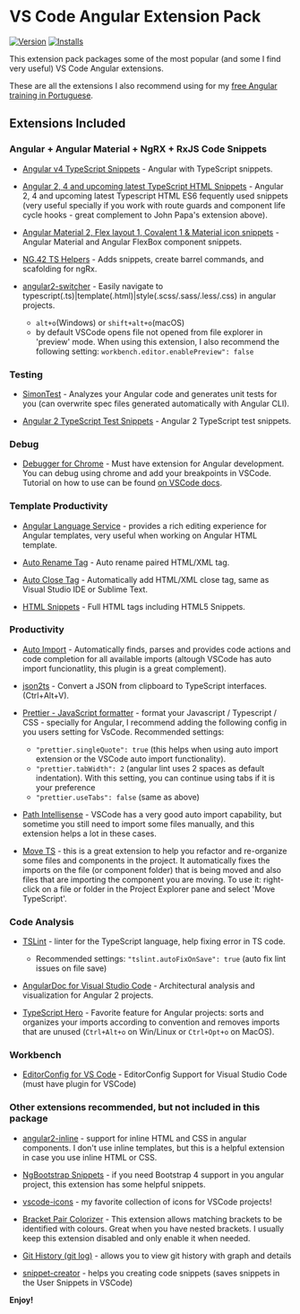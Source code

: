 # VS Code Angular Extension Pack

[![Version](https://vsmarketplacebadge.apphb.com/version/loiane.angular-extension-pack.svg)](https://marketplace.visualstudio.com/items?itemName=loiane.angular-extension-pack)
[![Installs](https://vsmarketplacebadge.apphb.com/installs/loiane.angular-extension-pack.svg)](https://marketplace.visualstudio.com/items?itemName=loiane.angular-extension-pack)

This extension pack packages some of the most popular (and some I find very useful) VS Code Angular extensions.

These are all the extensions I also recommend using for my [free Angular training in Portuguese](http://loiane.training/).

## Extensions Included

### Angular + Angular Material + NgRX + RxJS Code Snippets

* [Angular v4 TypeScript Snippets](https://marketplace.visualstudio.com/items?itemName=johnpapa.Angular2) - Angular with TypeScript snippets.

* [Angular 2, 4 and upcoming latest TypeScript HTML Snippets](https://marketplace.visualstudio.com/items?itemName=UVBrain.Angular2) - Angular 2, 4 and upcoming latest Typescript HTML ES6 fequently used snippets (very useful specially if you work with route guards and component life cycle hooks - great complement to John Papa's extension above).

* [Angular Material 2, Flex layout 1, Covalent 1 & Material icon snippets](https://marketplace.visualstudio.com/items?itemName=1tontech.angular-material) - Angular Material and Angular FlexBox component snippets.

* [NG.42 TS Helpers](https://marketplace.visualstudio.com/items?itemName=NG-42.ng-fortytwo-vscode-extension) - Adds snippets, create barrel commands, and scafolding for ngRx.

* [angular2-switcher](https://marketplace.visualstudio.com/items?itemName=infinity1207.angular2-switcher) - Easily navigate to typescript(.ts)|template(.html)|style(.scss/.sass/.less/.css) in angular projects.
  - `alt+o`(Windows) or `shift+alt+o`(macOS)
  - by default VSCode opens file not opened from file explorer in 'preview' mode. When using this extension, I also recommend the following setting: `workbench.editor.enablePreview": false`

### Testing

* [SimonTest](https://marketplace.visualstudio.com/items?itemName=SimonTest.simontest) - Analyzes your Angular code and generates unit tests for you (can overwrite spec files generated automatically with Angular CLI).

* [Angular 2 TypeScript Test Snippets](https://marketplace.visualstudio.com/items?itemName=MarinhoBrandao.Angular2Tests) - Angular 2 TypeScript test snippets.

### Debug

* [Debugger for Chrome](https://marketplace.visualstudio.com/items?itemName=msjsdiag.debugger-for-chrome) - Must have extension for Angular development. You can debug using chrome and add your breakpoints in VSCode. Tutorial on how to use can be found [on VSCode docs](https://code.visualstudio.com/docs/nodejs/angular-tutorial).

### Template Productivity

* [Angular Language Service](https://marketplace.visualstudio.com/items?itemName=Angular.ng-template) - provides a rich editing experience for Angular templates, very useful when working on Angular HTML template.

* [Auto Rename Tag](https://marketplace.visualstudio.com/items?itemName=formulahendry.auto-rename-tag) - Auto rename paired HTML/XML tag.

* [Auto Close Tag](https://marketplace.visualstudio.com/items?itemName=formulahendry.auto-close-tag) - Automatically add HTML/XML close tag, same as Visual Studio IDE or Sublime Text.

* [HTML Snippets](https://marketplace.visualstudio.com/items?itemName=abusaidm.html-snippets) - Full HTML tags including HTML5 Snippets.

### Productivity

* [Auto Import](https://marketplace.visualstudio.com/items?itemName=steoates.autoimport) - Automatically finds, parses and provides code actions and code completion for all available imports (altough VSCode has auto import funcionatlity, this plugin is a great complement).

* [json2ts](https://marketplace.visualstudio.com/items?itemName=GregorBiswanger.json2ts) - Convert a JSON from clipboard to TypeScript interfaces. (Ctrl+Alt+V).

* [Prettier - JavaScript formatter](https://marketplace.visualstudio.com/items?itemName=esbenp.prettier-vscode) - format your Javascript / Typescript / CSS - specially for Angular, I recommend adding the following config in you users setting for VsCode. Recommended settings:
  - `"prettier.singleQuote": true` (this helps when using auto import extension or the VSCode auto import functionality).
  - `"prettier.tabWidth": 2` (angular lint uses 2 spaces as default indentation). With this setting, you can continue using tabs if it is your preference
  - `"prettier.useTabs": false` (same as above)
 
 * [Path Intellisense](https://marketplace.visualstudio.com/items?itemName=christian-kohler.path-intellisense) - VSCode has a very good auto import capability, but sometime you still need to import some files manually, and this extension helps a lot in these cases.
 
 * [Move TS](https://marketplace.visualstudio.com/items?itemName=stringham.move-ts) - this is a great extension to help you refactor and re-organize some files and components in the project. It automatically fixes the imports on the file (or component folder) that is being moved and also files that are importing the component you are moving. To use it: right-click on a file or folder in the Project Explorer pane and select 'Move TypeScript'.

### Code Analysis

* [TSLint](https://marketplace.visualstudio.com/items?itemName=eg2.tslint) - linter for the TypeScript language, help fixing error in TS code.
  - Recommended settings: `"tslint.autoFixOnSave": true` (auto fix lint issues on file save)

* [AngularDoc for Visual Studio Code](https://marketplace.visualstudio.com/items?itemName=AngularDoc.angulardoc-vscode) - Architectural analysis and visualization for Angular 2 projects.

* [TypeScript Hero](https://marketplace.visualstudio.com/items?itemName=rbbit.typescript-hero) - Favorite feature for Angular projects: sorts and organizes your imports according to convention and removes imports that are unused (`Ctrl+Alt+o` on Win/Linux or `Ctrl+Opt+o` on MacOS).

### Workbench

* [EditorConfig for VS Code](https://marketplace.visualstudio.com/items?itemName=EditorConfig.EditorConfig) - EditorConfig Support for Visual Studio Code (must have plugin for VSCode)

### Other extensions recommended, but not included in this package

* [angular2-inline](https://marketplace.visualstudio.com/items?itemName=natewallace.angular2-inline) - support for inline HTML and CSS in angular components. I don't use inline templates, but this is a helpful extension in case you use inline HTML or CSS.

* [NgBootstrap Snippets](https://marketplace.visualstudio.com/items?itemName=ktriek.ng-bootstrap-snippets) - if you need Bootstrap 4 support in you angular project, this extension has some helpful snippets.

* [vscode-icons](https://marketplace.visualstudio.com/items?itemName=robertohuertasm.vscode-icons) - my favorite collection of icons for VSCode projects!

* [Bracket Pair Colorizer](https://marketplace.visualstudio.com/items?itemName=CoenraadS.bracket-pair-colorizer) - This extension allows matching brackets to be identified with colours. Great when you have nested brackets. I usually keep this extension disabled and only enable it when needed.

* [Git History (git log)](https://marketplace.visualstudio.com/items?itemName=donjayamanne.githistory) - allows you to view git history with graph and details

* [snippet-creator](https://marketplace.visualstudio.com/items?itemName=nikitaKunevich.snippet-creator) - helps you creating code snippets (saves snippets in the User Snippets in VSCode)

**Enjoy!**
